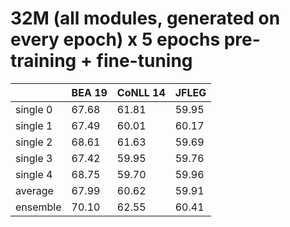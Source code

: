 # 32M (all modules, generated on every epoch) x 5 epochs pre-training + fine-tuning

| | BEA 19 | CoNLL 14 | JFLEG |
| --- | --- | --- | --- |
| single 0 | 67.68 | 61.81 | 59.95 |
| single 1 | 67.49 | 60.01 | 60.17 |
| single 2 | 68.61 | 61.63 | 59.69 |
| single 3 | 67.42 | 59.95 | 59.76 |
| single 4 | 68.75 | 59.70 | 59.96 |
| average  | 67.99 | 60.62 | 59.91 |
| ensemble | 70.10 | 62.55 | 60.41 |

